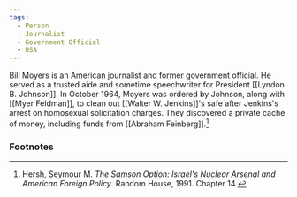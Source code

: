 ```yaml
---
tags:
  - Person
  - Journalist
  - Government Official
  - USA
---
```

Bill Moyers is an American journalist and former government official. He served as a trusted aide and sometime speechwriter for President [[Lyndon B. Johnson]]. In October 1964, Moyers was ordered by Johnson, along with [[Myer Feldman]], to clean out [[Walter W. Jenkins]]'s safe after Jenkins's arrest on homosexual solicitation charges. They discovered a private cache of money, including funds from [[Abraham Feinberg]].[^1]

### Footnotes

[^1]: Hersh, Seymour M. *The Samson Option: Israel's Nuclear Arsenal and American Foreign Policy*. Random House, 1991. Chapter 14.